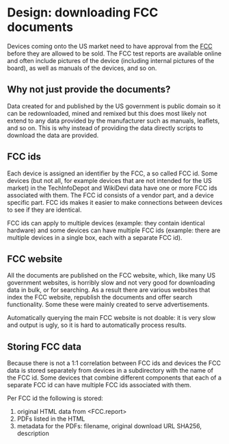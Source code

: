 # Design: downloading FCC documents

Devices coming onto the US market need to have approval from the [FCC][fcc]
before they are allowed to be sold. The FCC test reports are available online
and often include pictures of the device (including internal pictures of the
board), as well as manuals of the devices, and so on.

## Why not just provide the documents?

Data created for and published by the US government is public domain so it
can be redownloaded, mined and remixed but this does most likely not extend
to any data provided by the manufacturer such as manuals, leaflets, and so
on. This is why instead of providing the data directly scripts to download the
data are provided.

## FCC ids

Each device is assigned an identifier by the FCC, a so called FCC id. Some
devices (but not all, for example devices that are not intended for the US
market) in the TechInfoDepot and WikiDevi data have one or more FCC ids
associated with them. The FCC id consists of a vendor part, and a device
specific part. FCC ids makes it easier to make connections between devices
to see if they are identical.

FCC ids can apply to multiple devices (example: they contain identical
hardware) and some devices can have multiple FCC ids (example: there are
multiple devices in a single box, each with a separate FCC id).

## FCC website

All the documents are published on the FCC website, which, like many US
government websites, is horribly slow and not very good for downloading data
in bulk, or for searching. As a result there are various websites that index
the FCC website, republish the documents and offer search functionality.
Some these were mainly created to serve advertisements.

Automatically querying the main FCC website is not doable: it is very slow
and output is ugly, so it is hard to automatically process results.

## Storing FCC data

Because there is not a 1:1 correlation between FCC ids and devices the FCC
data is stored separately from devices in a subdirectory with the name of
the FCC id. Some devices that combine different components that each of a
separate FCC id can have multiple FCC ids associated with them.

Per FCC id the following is stored:

1. original HTML data from <FCC.report>
2. PDFs listed in the HTML
3. metadata for the PDFs: filename, original download URL SHA256, description

[fcc]:https://en.wikipedia.org/wiki/Federal_Communications_Commission
